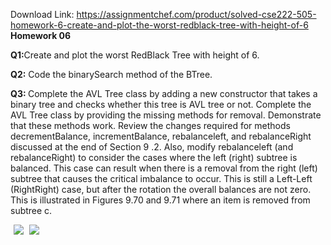 Download Link: https://assignmentchef.com/product/solved-cse222-505-homework-6-create-and-plot-the-worst-redblack-tree-with-height-of-6
<br>
<strong>Homework 06 </strong>

<strong>Q1:</strong>Create and plot  the worst RedBlack Tree with height of 6.​

<strong>Q2:</strong> Code the binarySearch method of the BTree.​

<strong>Q3: </strong>Complete​ the AVL Tree class by adding a new constructor that takes a binary tree and checks whether this tree is AVL tree or not. Complete the AVL Tree class by providing the missing methods for removal. Demonstrate that these methods work. Review the changes required for methods decrementBalance, incrementBalance, rebalanceleft, and rebalanceRight discussed at the end of Section 9 .2. Also, modify rebalanceleft (and rebalanceRight) to consider the cases where the left (right) subtree is balanced. This case can result when there is a removal from the right (left) subtree that causes the critical imbalance to occur. This is still a Left-Left (RightRight) case, but after the rotation the overall balances are not zero. This is illustrated in Figures 9.70 and 9.71 where an item is removed from subtree c.

<img decoding="async" data-recalc-dims="1" data-src="https://i0.wp.com/www.ankitcodinghub.com/wp-content/uploads/2020/05/554.png?w=980&amp;ssl=1" class="lazyload" src="data:image/gif;base64,R0lGODlhAQABAAAAACH5BAEKAAEALAAAAAABAAEAAAICTAEAOw==">

 <noscript>

  <img decoding="async" src="https://i0.wp.com/www.ankitcodinghub.com/wp-content/uploads/2020/05/554.png?w=980&amp;ssl=1" data-recalc-dims="1">

 </noscript>

<img decoding="async" data-recalc-dims="1" data-src="https://i0.wp.com/www.ankitcodinghub.com/wp-content/uploads/2020/05/532.png?w=980&amp;ssl=1" class="lazyload" src="data:image/gif;base64,R0lGODlhAQABAAAAACH5BAEKAAEALAAAAAABAAEAAAICTAEAOw==">

 <noscript>

  <img decoding="async" src="https://i0.wp.com/www.ankitcodinghub.com/wp-content/uploads/2020/05/532.png?w=980&amp;ssl=1" data-recalc-dims="1">

 </noscript>